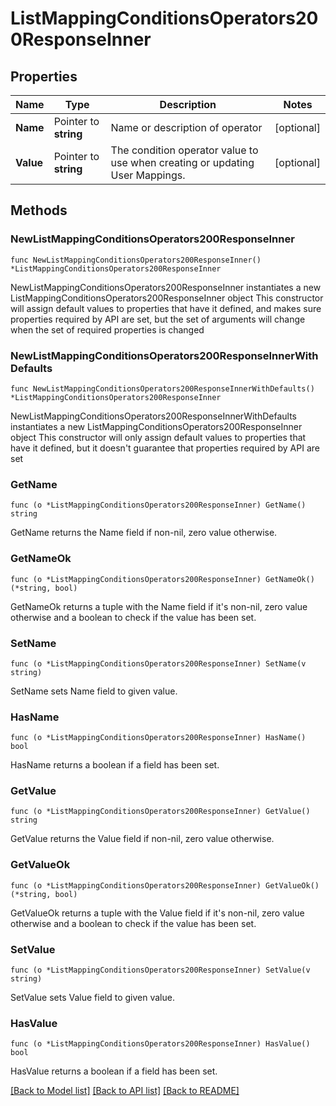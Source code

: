 # ListMappingConditionsOperators200ResponseInner

## Properties

Name | Type | Description | Notes
------------ | ------------- | ------------- | -------------
**Name** | Pointer to **string** | Name or description of operator | [optional] 
**Value** | Pointer to **string** | The condition operator value to use when creating or updating User Mappings. | [optional] 

## Methods

### NewListMappingConditionsOperators200ResponseInner

`func NewListMappingConditionsOperators200ResponseInner() *ListMappingConditionsOperators200ResponseInner`

NewListMappingConditionsOperators200ResponseInner instantiates a new ListMappingConditionsOperators200ResponseInner object
This constructor will assign default values to properties that have it defined,
and makes sure properties required by API are set, but the set of arguments
will change when the set of required properties is changed

### NewListMappingConditionsOperators200ResponseInnerWithDefaults

`func NewListMappingConditionsOperators200ResponseInnerWithDefaults() *ListMappingConditionsOperators200ResponseInner`

NewListMappingConditionsOperators200ResponseInnerWithDefaults instantiates a new ListMappingConditionsOperators200ResponseInner object
This constructor will only assign default values to properties that have it defined,
but it doesn't guarantee that properties required by API are set

### GetName

`func (o *ListMappingConditionsOperators200ResponseInner) GetName() string`

GetName returns the Name field if non-nil, zero value otherwise.

### GetNameOk

`func (o *ListMappingConditionsOperators200ResponseInner) GetNameOk() (*string, bool)`

GetNameOk returns a tuple with the Name field if it's non-nil, zero value otherwise
and a boolean to check if the value has been set.

### SetName

`func (o *ListMappingConditionsOperators200ResponseInner) SetName(v string)`

SetName sets Name field to given value.

### HasName

`func (o *ListMappingConditionsOperators200ResponseInner) HasName() bool`

HasName returns a boolean if a field has been set.

### GetValue

`func (o *ListMappingConditionsOperators200ResponseInner) GetValue() string`

GetValue returns the Value field if non-nil, zero value otherwise.

### GetValueOk

`func (o *ListMappingConditionsOperators200ResponseInner) GetValueOk() (*string, bool)`

GetValueOk returns a tuple with the Value field if it's non-nil, zero value otherwise
and a boolean to check if the value has been set.

### SetValue

`func (o *ListMappingConditionsOperators200ResponseInner) SetValue(v string)`

SetValue sets Value field to given value.

### HasValue

`func (o *ListMappingConditionsOperators200ResponseInner) HasValue() bool`

HasValue returns a boolean if a field has been set.


[[Back to Model list]](../README.md#documentation-for-models) [[Back to API list]](../README.md#documentation-for-api-endpoints) [[Back to README]](../README.md)


